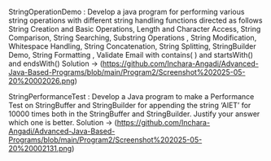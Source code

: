 StringOperationDemo : Develop a java program for performing various string operations with different string
handling functions directed as follows
String Creation and Basic Operations, Length and Character Access, String Comparison, String
Searching, Substring Operations , String Modification, Whitespace Handling, String
Concatenation, String Splitting, StringBuilder Demo, String Formatting , Validate Email with
contains( ) and startsWith() and endsWith()
Solution -> (https://github.com/Inchara-Angadi/Advanced-Java-Based-Programs/blob/main/Program2/Screenshot%202025-05-20%20002026.png)



StringPerformanceTest : Develop a Java program to make a Performance Test on StringBuffer and StringBuilder for
appending the string ‘AIET’ for 10000 times both in the StringBuffer and StringBuilder. Justify
your answer which one is better.
Solution -> (https://github.com/Inchara-Angadi/Advanced-Java-Based-Programs/blob/main/Program2/Screenshot%202025-05-20%20002131.png)
